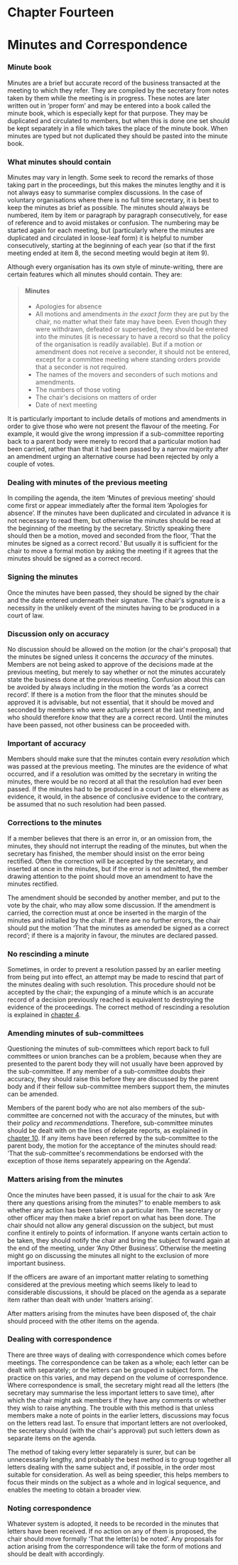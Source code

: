 # Chapter Fourteen

# Minutes and Correspondence

### Minute book

Minutes are a brief but accurate record of the business transacted at the meeting to which they refer. They are compiled by the secretary from notes taken by them while the meeting is in progress. These notes are later written out in ‘proper form’ and may be entered into a book called the minute book, which is especially kept for that purpose. They may be duplicated and circulated to members, but when this is done one set should be kept separately in a file which takes the place of the minute book. When minutes are typed but not duplicated they should be pasted into the minute book.

### What minutes should contain

Minutes may vary in length. Some seek to record the remarks of those taking part in the proceedings, but this makes the minutes lengthy and it is not always easy to summarise complex discussions. In the case of voluntary organisations where there is no full time secretary, it is best to keep the minutes as brief as possible. The minutes should always be numbered, item by item or paragraph by paragraph consecutively, for ease of reference and to avoid mistakes or confusion. The numbering may be started again for each meeting, but (particularly where the minutes are duplicated and circulated in loose-leaf form) it is helpful to number consecutively, starting at the beginning of each year (so that if the first meeting ended at item 8, the second meeting would begin at item 9).

Although every organisation has its own style of minute-writing, there are certain features which all minutes should contain. They are:

> #### Minutes
> - Apologies for absence
> - All motions and amendments *in the exact form* they are put by the chair, no matter what their fate may have been. Even though they were withdrawn, defeated or superseded, they should be entered into the minutes (it is necessary to have a record so that the policy of the organisation is readily available). But if a motion or amendment does not receive a seconder, it should not be entered, except for a committee meeting where standing orders provide that a seconder is not required.
> - The names of the movers and seconders of such motions and amendments.
> - The numbers of those voting
> - The chair's decisions on matters of order
> - Date of next meeting

It is particularly important to include details of motions and amendments in order to give those who were not present the flavour of the meeting. For example, it would give the wrong impression if a sub-committee reporting back to a parent body were merely to record that a particular motion had been carried, rather than that it had been passed by a narrow majority after an amendment urging an alternative course had been rejected by only a couple of votes.

### Dealing with minutes of the previous meeting

In compiling the agenda, the item ‘Minutes of previous meeting’ should come first or appear immediately after the formal item ‘Apologies for absence’. If the minutes have been duplicated and circulated in advance it is not necessary to read them, but otherwise the minutes should be read at the beginning of the meeting by the secretary. Strictly speaking there should then be a motion, moved and seconded from the floor, ‘That the minutes be signed as a correct record.’ But usually it is sufficient for the chair to move a formal motion by asking the meeting if it agrees that the minutes should be signed as a correct record.

### Signing the minutes

Once the minutes have been passed, they should be signed by the chair and the date entered underneath their signature. The chair's signature is a necessity in the unlikely event of the minutes having to be produced in a court of law.

### Discussion only on accuracy

No discussion should be allowed on the motion (or the chair's proposal) that the minutes be signed unless it concerns the *accuracy* of the minutes. Members are not being asked to approve of the decisions made at the previous meeting, but merely to say whether or not the minutes accurately state the business done at the previous meeting. Confusion about this can be avoided by always including in the motion the words ‘as a correct record’. If there is a motion from the floor that the minutes should be approved it is advisable, but not essential, that it should be moved and seconded by members who were actually present at the last meeting, and who should therefore *know* that they are a correct record. Until the minutes have been passed, not other business can be proceeded with.

### Important of accuracy

Members should make sure that the minutes contain every *resolution* which was passed at the previous meeting. The minutes are the evidence of what occurred, and if a resolution was omitted by the secretary in writing the minutes, there would be no record at all that the resolution had ever been passed. If the minutes had to be produced in a court of law or elsewhere as evidence, it would, in the absence of conclusive evidence to the contrary, be assumed that no such resolution had been passed.

### Corrections to the minutes

If a member believes that there is an error in, or an omission from, the minutes, they should not interrupt the reading of the minutes, but when the secretary has finished, the member should insist on the error being rectified. Often the correction will be accepted by the secretary, and inserted at once in the minutes, but if the error is not admitted, the member drawing attention to the point should move an amendment to have the minutes rectified.

The amendment should be seconded by another member, and put to the vote by the chair, who may allow some discussion. If the amendment is carried, the correction must at once be inserted in the margin of the minutes and initialled by the chair. If there are no further errors, the chair should put the motion ‘That the minutes as amended be signed as a correct record’; if there is a majority in favour, the minutes are declared passed.

### No rescinding a minute

Sometimes, in order to prevent a resolution passed by an earlier meeting from being put into effect, an attempt may be made to rescind that part of the minutes dealing with such resolution. This procedure should not be accepted by the chair; the expunging of a minute which is an accurate record of a decision previously reached is equivalent to destroying the evidence of the proceedings. The correct method of rescinding a resolution is explained in [chapter 4](4_debates).

### Amending minutes of sub-committees

Questioning the minutes of sub-committees which report back to full committees or union branches can be a problem, because when they are presented to the parent body they will not usually have been approved by the sub-committee. If any member of a sub-committee doubts their accuracy, they should raise this before they are discussed by the parent body and if their fellow sub-committee members support them, the minutes can be amended.

Members of the parent body who are not also members of the sub-committee are concerned not with the accuracy of the minutes, but with their *policy* and *recommendations*. Therefore, sub-committee minutes should be dealt with on the lines of delegate reports, as explained in [chapter 10](10_reports). If any items have been referred by the sub-committee to the parent body, the motion for the acceptance of the minutes should read: ‘That the sub-committee's recommendations be endorsed with the exception of those items separately appearing on the Agenda’.

### Matters arising from the minutes

Once the minutes have been passed, it is usual for the chair to ask ‘Are there any questions arising from the minutes?’ to enable members to ask whether any action has been taken on a particular item. The secretary or other officer may then make a brief report on what has been done. The chair should not allow any general discussion on the subject, but must confine it entirely to points of information. If anyone wants certain action to be taken, they should notify the chair and bring the subject forward again at the end of the meeting, under ‘Any Other Business’. Otherwise the meeting might go on discussing the minutes all night to the exclusion of more important business.

If the officers are aware of an important matter relating to something considered at the previous meeting which seems likely to lead to considerable discussions, it should be placed on the agenda as a separate item rather than dealt with under ‘matters arising’.

After matters arising from the minutes have been disposed of, the chair should proceed with the other items on the agenda.

### Dealing with correspondence

There are three ways of dealing with correspondence which comes before meetings. The correspondence can be taken as a whole; each letter can be dealt with separately; or the letters can be grouped in subject form. The practice on this varies, and may depend on the volume of correspondence. Where correspondence is small, the secretary might read all the letters (the secretary may summarise the less important letters to save time), after which the chair might ask members if they have any comments or whether they wish to raise anything. The trouble with this method is that unless members make a note of points in the earlier letters, discussions may focus on the letters read last. To ensure that important letters are not overlooked, the secretary should (with the chair's approval) put such letters down as separate items on the agenda.

The method of taking every letter separately is surer, but can be unnecessarily lengthy, and probably the best method is to group together all letters dealing with the same subject and, if possible, in the order most suitable for consideration. As well as being speedier, this helps members to focus their minds on the subject as a whole and in logical sequence, and enables the meeting to obtain a broader view.

### Noting correspondence

Whatever system is adopted, it needs to be recorded in the minutes that letters have been received. If no action on any of them is proposed, the chair should move formally ‘That the letter(s) be noted’. Any proposals for action arising from the correspondence will take the form of motions and should be dealt with accordingly.